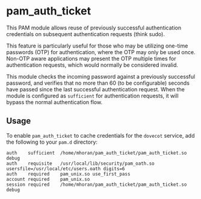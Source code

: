# pam_auth_ticket

This PAM module allows reuse of previously successful authentication credentials on subsequent authentication requests (think sudo).

This feature is particularly useful for those who may be utilizing one-time passwords (OTP) for authentication, where the OTP may only be used once. Non-OTP aware applications may present the OTP multiple times for authentication requests, which would normally be considered invalid.

This module checks the incoming password against a previously successful password, and verifies that no more than 60 (to be configurable) seconds have passed since the last successful authentication request. When the module is configured as `sufficient` for authentication requests, it will bypass the normal authentication flow.

## Usage

To enable `pam_auth_ticket` to cache credentials for the `dovecot` service, add the following to your `pam.d` directory:

```
auth	sufficient	/home/mhoran/pam_auth_ticket/pam_auth_ticket.so debug
auth	requisite	/usr/local/lib/security/pam_oath.so usersfile=/usr/local/etc/users.oath digits=6
auth	required	pam_unix.so use_first_pass
account	required	pam_unix.so
session	required	/home/mhoran/pam_auth_ticket/pam_auth_ticket.so debug
```
